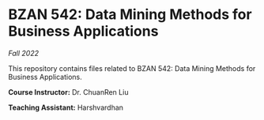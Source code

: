 # BZAN 542: Data Mining Methods for Business Applications

*Fall 2022*

This repository contains files related to BZAN 542: Data Mining Methods for Business Applications.

**Course Instructor:** Dr. ChuanRen Liu

**Teaching Assistant:** Harshvardhan

